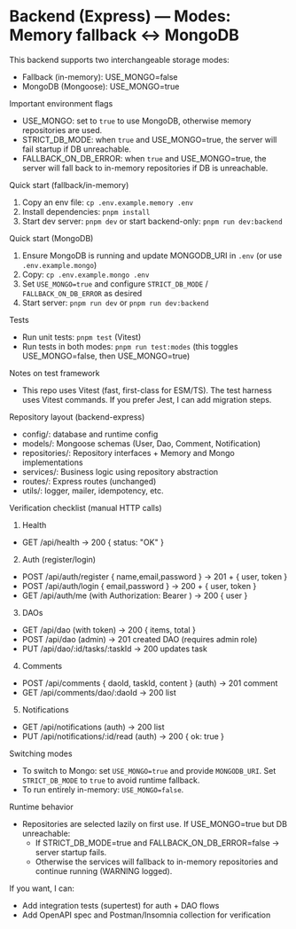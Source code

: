 # Backend (Express) — Modes: Memory fallback ↔ MongoDB

This backend supports two interchangeable storage modes:

- Fallback (in-memory): USE_MONGO=false
- MongoDB (Mongoose): USE_MONGO=true

Important environment flags

- USE_MONGO: set to `true` to use MongoDB, otherwise memory repositories are used.
- STRICT_DB_MODE: when `true` and USE_MONGO=true, the server will fail startup if DB unreachable.
- FALLBACK_ON_DB_ERROR: when `true` and USE_MONGO=true, the server will fall back to in-memory repositories if DB is unreachable.

Quick start (fallback/in-memory)

1. Copy an env file: `cp .env.example.memory .env`
2. Install dependencies: `pnpm install`
3. Start dev server: `pnpm dev` or start backend-only: `pnpm run dev:backend`

Quick start (MongoDB)

1. Ensure MongoDB is running and update MONGODB_URI in `.env` (or use `.env.example.mongo`)
2. Copy: `cp .env.example.mongo .env`
3. Set `USE_MONGO=true` and configure `STRICT_DB_MODE` / `FALLBACK_ON_DB_ERROR` as desired
4. Start server: `pnpm run dev` or `pnpm run dev:backend`

Tests

- Run unit tests: `pnpm test` (Vitest)
- Run tests in both modes: `pnpm run test:modes` (this toggles USE_MONGO=false, then USE_MONGO=true)

Notes on test framework

- This repo uses Vitest (fast, first-class for ESM/TS). The test harness uses Vitest commands. If you prefer Jest, I can add migration steps.

Repository layout (backend-express)

- config/: database and runtime config
- models/: Mongoose schemas (User, Dao, Comment, Notification)
- repositories/: Repository interfaces + Memory and Mongo implementations
- services/: Business logic using repository abstraction
- routes/: Express routes (unchanged)
- utils/: logger, mailer, idempotency, etc.

Verification checklist (manual HTTP calls)

1. Health

- GET /api/health → 200 { status: "OK" }

2. Auth (register/login)

- POST /api/auth/register { name,email,password } → 201 + { user, token }
- POST /api/auth/login { email,password } → 200 + { user, token }
- GET /api/auth/me (with Authorization: Bearer <token>) → 200 { user }

3. DAOs

- GET /api/dao (with token) → 200 { items, total }
- POST /api/dao (admin) → 201 created DAO (requires admin role)
- PUT /api/dao/:id/tasks/:taskId → 200 updates task

4. Comments

- POST /api/comments { daoId, taskId, content } (auth) → 201 comment
- GET /api/comments/dao/:daoId → 200 list

5. Notifications

- GET /api/notifications (auth) → 200 list
- PUT /api/notifications/:id/read (auth) → 200 { ok: true }

Switching modes

- To switch to Mongo: set `USE_MONGO=true` and provide `MONGODB_URI`. Set `STRICT_DB_MODE` to `true` to avoid runtime fallback.
- To run entirely in-memory: `USE_MONGO=false`.

Runtime behavior

- Repositories are selected lazily on first use. If USE_MONGO=true but DB unreachable:
  - If STRICT_DB_MODE=true and FALLBACK_ON_DB_ERROR=false → server startup fails.
  - Otherwise the services will fallback to in-memory repositories and continue running (WARNING logged).

If you want, I can:

- Add integration tests (supertest) for auth + DAO flows
- Add OpenAPI spec and Postman/Insomnia collection for verification
